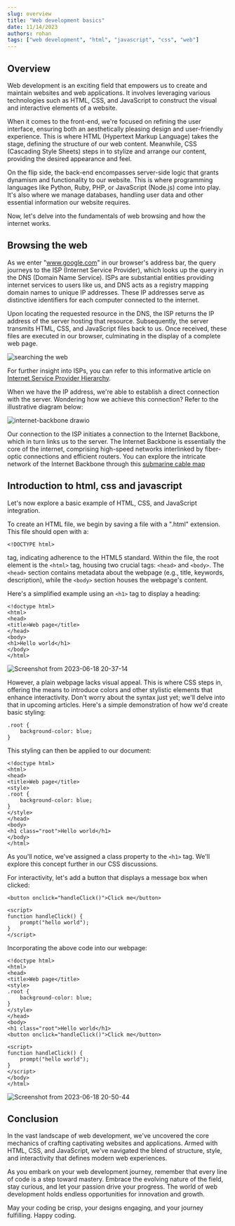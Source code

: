 ```yaml
---
slug: overview
title: "Web development basics"
date: 11/14/2023
authors: rohan
tags: ["web development", "html", "javascript", "css", "web"]
---
```


## Overview

Web development is an exciting field that empowers us to create and maintain websites and web applications. It involves leveraging various technologies such as HTML, CSS, and JavaScript to construct the visual and interactive elements of a website.

When it comes to the front-end, we're focused on refining the user interface, ensuring both an aesthetically pleasing design and user-friendly experience. This is where HTML (Hypertext Markup Language) takes the stage, defining the structure of our web content. Meanwhile, CSS (Cascading Style Sheets) steps in to stylize and arrange our content, providing the desired appearance and feel.

On the flip side, the back-end encompasses server-side logic that grants dynamism and functionality to our website. This is where programming languages like Python, Ruby, PHP, or JavaScript (Node.js) come into play. It's also where we manage databases, handling user data and other essential information our website requires.

Now, let's delve into the fundamentals of web browsing and how the internet works.

<!-- truncate -->

## Browsing the web

As we enter "www.google.com" in our browser's address bar, the query journeys to the ISP (Internet Service Provider), which looks up the query in the DNS (Domain Name Service). ISPs are substantial entities providing internet services to users like us, and DNS acts as a registry mapping domain names to unique IP addresses. These IP addresses serve as distinctive identifiers for each computer connected to the internet.

Upon locating the requested resource in the DNS, the ISP returns the IP address of the server hosting that resource. Subsequently, the server transmits HTML, CSS, and JavaScript files back to us. Once received, these files are executed in our browser, culminating in the display of a complete web page.

![searching the web](/img/Web-search.png)

For further insight into ISPs, you can refer to this informative article on [Internet Service Provider Hierarchy](https://www.geeksforgeeks.org/internet-service-provider-isp-hierarchy/).

When we have the IP address, we're able to establish a direct connection with the server. Wondering how we achieve this connection? Refer to the illustrative diagram below:

![internet-backbone drawio](https://user-images.githubusercontent.com/65282610/246672467-fb025138-7249-47d9-941e-838065ad8d87.png)

Our connection to the ISP initiates a connection to the Internet Backbone, which in turn links us to the server. The Internet Backbone is essentially the core of the internet, comprising high-speed networks interlinked by fiber-optic connections and efficient routers. You can explore the intricate network of the Internet Backbone through this [submarine cable map](https://www.submarinecablemap.com/)

## Introduction to html, css and javascript

Let's now explore a basic example of HTML, CSS, and JavaScript integration.

To create an HTML file, we begin by saving a file with a ".html" extension. This file should open with a:

```
<!DOCTYPE html>
```

tag, indicating adherence to the HTML5 standard. Within the file, the root element is the `<html>` tag, housing two crucial tags: `<head>` and `<body>`. The `<head>` section contains metadata about the webpage (e.g., title, keywords, description), while the `<body>` section houses the webpage's content.

Here's a simplified example using an `<h1>` tag to display a heading:

```
<!doctype html>
<html>
<head>
<title>Web page</title>
</head>
<body>
<h1>Hello world</h1>
</body>
</html>
```

![Screenshot from 2023-06-18 20-37-14](https://user-images.githubusercontent.com/65282610/246673283-7d56be7c-115d-4cdd-9a77-468e7719290c.png)

However, a plain webpage lacks visual appeal. This is where CSS steps in, offering the means to introduce colors and other stylistic elements that enhance interactivity. Don't worry about the syntax just yet; we'll delve into that in upcoming articles. Here's a simple demonstration of how we'd create basic styling:

```
.root {
    background-color: blue;
}
```

This styling can then be applied to our document:

```
<!doctype html>
<html>
<head>
<title>Web page</title>
<style>
.root {
    background-color: blue;
}
</style>
</head>
<body>
<h1 class="root">Hello world</h1>
</body>
</html>
```

As you'll notice, we've assigned a class property to the `<h1>` tag. We'll explore this concept further in our CSS discussions.

For interactivity, let's add a button that displays a message box when clicked:

```
<button onclick="handleClick()">Click me</button>

<script>
function handleClick() {
    prompt("hello world");
}
</script>
```

Incorporating the above code into our webpage:

```
<!doctype html>
<html>
<head>
<title>Web page</title>
<style>
.root {
    background-color: blue;
}
</style>
</head>
<body>
<h1 class="root">Hello world</h1>
<button onclick="handleClick()">Click me</button>

<script>
function handleClick() {
    prompt("hello world");
}
</script>
</body>
</html>
```

![Screenshot from 2023-06-18 20-50-44](https://user-images.githubusercontent.com/65282610/246674033-33ae54fc-8282-424f-abc5-986372fa8d56.png)

## Conclusion

In the vast landscape of web development, we've uncovered the core mechanics of crafting captivating websites and applications. Armed with HTML, CSS, and JavaScript, we've navigated the blend of structure, style, and interactivity that defines modern web experiences.

As you embark on your web development journey, remember that every line of code is a step toward mastery. Embrace the evolving nature of the field, stay curious, and let your passion drive your progress. The world of web development holds endless opportunities for innovation and growth.

May your coding be crisp, your designs engaging, and your journey fulfilling. Happy coding.
